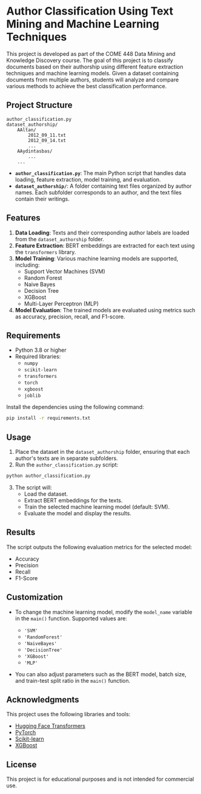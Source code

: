# Author Classification Using Text Mining and Machine Learning Techniques

This project is developed as part of the COME 448 Data Mining and Knowledge Discovery course. The goal of this project is to classify documents based on their authorship using different feature extraction techniques and machine learning models. Given a dataset containing documents from multiple authors, students will analyze and compare various methods to achieve the best classification performance.

## Project Structure

```
author_classification.py
dataset_authorship/
    AAltan/
        2012_09_11.txt
        2012_09_14.txt
        ...
    AAydintasbas/
        ...
    ...
```

- **`author_classification.py`**: The main Python script that handles data loading, feature extraction, model training, and evaluation.
- **`dataset_authorship/`**: A folder containing text files organized by author names. Each subfolder corresponds to an author, and the text files contain their writings.

## Features

1. **Data Loading**: Texts and their corresponding author labels are loaded from the `dataset_authorship` folder.
2. **Feature Extraction**: BERT embeddings are extracted for each text using the `transformers` library.
3. **Model Training**: Various machine learning models are supported, including:
   - Support Vector Machines (SVM)
   - Random Forest
   - Naive Bayes
   - Decision Tree
   - XGBoost
   - Multi-Layer Perceptron (MLP)
4. **Model Evaluation**: The trained models are evaluated using metrics such as accuracy, precision, recall, and F1-score.

## Requirements

- Python 3.8 or higher
- Required libraries:
  - `numpy`
  - `scikit-learn`
  - `transformers`
  - `torch`
  - `xgboost`
  - `joblib`

Install the dependencies using the following command:

```bash
pip install -r requirements.txt
```

## Usage

1. Place the dataset in the `dataset_authorship` folder, ensuring that each author's texts are in separate subfolders.
2. Run the `author_classification.py` script:

```bash
python author_classification.py
```

3. The script will:
   - Load the dataset.
   - Extract BERT embeddings for the texts.
   - Train the selected machine learning model (default: SVM).
   - Evaluate the model and display the results.

## Results

The script outputs the following evaluation metrics for the selected model:
- Accuracy
- Precision
- Recall
- F1-Score

## Customization

- To change the machine learning model, modify the `model_name` variable in the `main()` function. Supported values are:
  - `'SVM'`
  - `'RandomForest'`
  - `'NaiveBayes'`
  - `'DecisionTree'`
  - `'XGBoost'`
  - `'MLP'`

- You can also adjust parameters such as the BERT model, batch size, and train-test split ratio in the `main()` function.

## Acknowledgments

This project uses the following libraries and tools:
- [Hugging Face Transformers](https://huggingface.co/transformers/)
- [PyTorch](https://pytorch.org/)
- [Scikit-learn](https://scikit-learn.org/)
- [XGBoost](https://xgboost.readthedocs.io/)

## License

This project is for educational purposes and is not intended for commercial use.
